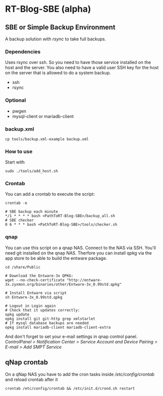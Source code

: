 # RT-Blog-SBE (alpha)

## SBE or Simple Backup Environment

A backup solution with *rsync* to take full backups.

### Dependencies
Uses rsync over ssh. So you need to have those service installed on the host and the server. You also need to have a valid user SSH key for the host on the server that is allowed to do a system backup.


- ssh
- rsync

### Optional
- pwgen
- mysql-client or mariadb-client


### backup.xml

    cp tools/backup.xml-example backup.xml

### How to use
Start with 

    sudo ./tools/add_host.sh

### Crontab
You can add a crontab to execute the script:

	crontab -e

	# SBE backup each minute
	*/1 * * * * bash <PathToRT-Blog-SBE>/backup_all.sh
	# SBE checker
	0 6 * * * bash <PathToRT-Blog-SBE>/tools/checker.sh


### qnap
You can use this script on a qnap NAS. Connect to the NAS via SSH. You'll need git installed on the qnap NAS.
Therfore you can install qpkg via the app store to be able to build the entware package.

	cd /share/Public

	# Download the Entware-3x QPKG:
	wget --no-check-certificate "http://entware-3x.zyxmon.org/binaries/other/Entware-3x_0.99std.qpkg"

	# Install Entware via script
	sh Entware-3x_0.99std.qpkg

	# Logout in Login again
	# Check that it updates correctly:
	opkg update
	opkg install git git-http grep xmlstarlet
	# If mysql database backups are needed
	opkg install mariadb-client mariadb-client-extra

And don't forget to set your e-mail settings in qnap control panel. *ControlPanel > Notification Center > Service Account and Device Pairing > E-mail > Add SMPT Service*


## qNap crontab

On a qNap NAS you have to add the cron tasks inside _/etc/config/crontab_ and reload crontab after it

	crontab /etc/config/crontab && /etc/init.d/crond.sh restart
